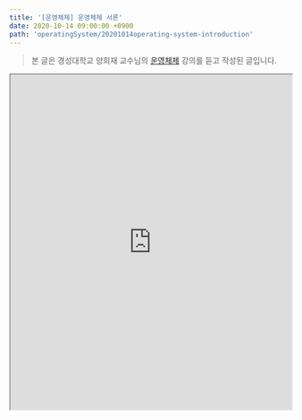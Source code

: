 ```yaml
---
title: '[운영체제] 운영체제 서론'
date: 2020-10-14 09:00:00 +0900
path: 'operatingSystem/20201014operating-system-introduction'
---
```


> 본 글은 경성대학교 양희재 교수님의 [운영체제](http://www.kocw.net/home/search/kemView.do?kemId=978503) 강의를 듣고 작성된 글입니다.

<!-- <embed src="https://docs.google.com/gview?url=https://raw.githubusercontent.com/JaeHyeonKim19/jaehyeonkim19.blog-archive/56900647f084c3484be7ead6476e3bea4c7995d0/posts/operatingSystem/chapter1/os01.pdf&embedded=true" width="100%" height="600px"> -->

<iframe src="https://docs.google.com/gview?url=https://raw.githubusercontent.com/JaeHyeonKim19/jaehyeonkim19.blog-archive/56900647f084c3484be7ead6476e3bea4c7995d0/posts/operatingSystem/chapter1/os01.pdf&embedded=true" style="width:100%;height:600px"></iframe>

